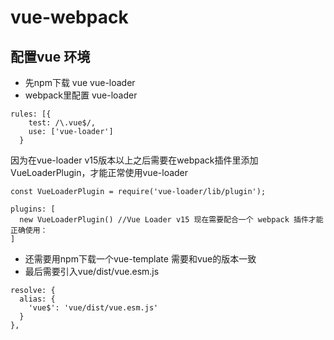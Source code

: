 # vue-webpack
## 配置vue 环境

+ 先npm下载 vue vue-loader
+ webpack里配置 vue-loader
```
rules: [{
    test: /\.vue$/,
    use: ['vue-loader']
  }

```
 因为在vue-loader v15版本以上之后需要在webpack插件里添加VueLoaderPlugin，才能正常使用vue-loader
 ```
 const VueLoaderPlugin = require('vue-loader/lib/plugin');

 plugins: [
   new VueLoaderPlugin() //Vue Loader v15 现在需要配合一个 webpack 插件才能正确使用：
 ]

 ```

+ 还需要用npm下载一个vue-template 需要和vue的版本一致
+ 最后需要引入vue/dist/vue.esm.js
```
resolve: {
  alias: {
    'vue$': 'vue/dist/vue.esm.js' 
  }
},
```

